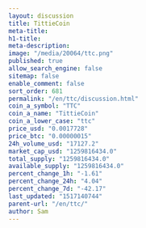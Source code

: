 ```yaml
---
layout: discussion
title: TittieCoin
meta-title: 
h1-title: 
meta-description: 
image: "/media/20064/ttc.png"
published: true
allow_search_engine: false
sitemap: false
enable_comment: false
sort_order: 681
permalink: "/en/ttc/discussion.html"
coin_a_symbol: "TTC"
coin_a_name: "TittieCoin"
coin_a_lower_case: "ttc"
price_usd: "0.0017728"
price_btc: "0.00000015"
24h_volume_usd: "17127.2"
market_cap_usd: "1259816434.0"
total_supply: "1259816434.0"
available_supply: "1259816434.0"
percent_change_1h: "-1.61"
percent_change_24h: "4.04"
percent_change_7d: "-42.17"
last_updated: "1517140744"
parent-url: "/en/ttc/"
author: Sam
---
```


